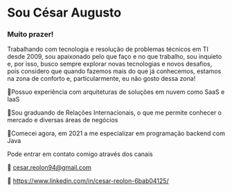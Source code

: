 # Sou César Augusto



### Muito prazer!



Trabalhando com tecnologia e resolução de problemas técnicos em TI desde 2009, sou apaixonado pelo que faço e no que trabalho, sou inquieto e, por isso, busco sempre explorar novas tecnologias e novos desafios, pois considero que quando fazemos mais do que já conhecemos, estamos na zona de conforto e, particularmente, eu não gosto dessa zona!



:triangular_flag_on_post:Possuo experiência com arquiteturas de soluções em nuvem como SaaS e IaaS

:triangular_flag_on_post:Sou graduando de Relações Internacionais, o que me permite conhecer o mercado e diversas áreas de negócios 

:triangular_flag_on_post:Comecei agora, em 2021 a me especializar em programação backend com Java



Pode entrar em contato comigo através dos canais

:email: cesar.reolon94@gmail.com

:link: https://www.linkedin.com/in/cesar-reolon-6bab04125/
